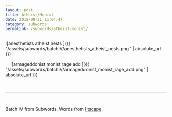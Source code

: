 ```yaml
---
layout: post
title: Atheist/Monist
date: 2018-08-21 11:04:47
category: subwords
permalink: /subwords/atheist-monist/ 
---
```


![anesthetists atheist nests ]({{ "/assets/subwords/batchIV/anesthetists_atheist_nests.png" | absolute_url }})

&nbsp;
&nbsp;
![armageddonist monist rage add ]({{ "/assets/subwords/batchIV/armageddonist_monist_rage_add.png" | absolute_url }})

&nbsp;

---

&nbsp;

Batch IV from Subwords. Words from [litscape](https://www.litscape.com/).
